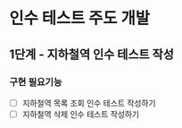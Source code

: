 # 인수 테스트 주도 개발

## 1단계 - 지하철역 인수 테스트 작성
### 구현 필요기능
- [ ] 지하철역 목록 조회 인수 테스트 작성하기
- [ ] 지하철역 삭제 인수 테스트 작성하기
